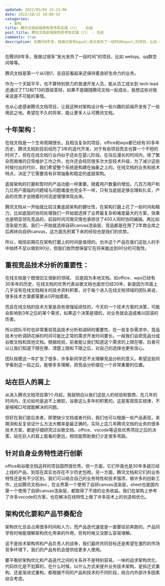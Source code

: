 ```yaml
---
updated: 2022/05/04 15:13:06
date: 2022/10/15 18:00:43
categories: 
  - 架构
title: 腾讯文档前端架构思考和实践（八） - 总结
post_title: 腾讯文档前端架构思考和实践（八） - 总结
comments: true
description: 在腾讯8年多，我做过很多&quot;发光发热了一段时间&quot;的项目，比如 webqq、qq群空间等等。腾讯文档是第一个从0到1，且目前看起来还保持着良好生命力的业务。作为一个天赋平平，也不算特别努力的普通开发人员，能从员工成⻓到 tech lead 还通过了T12和T13的晋级答辩，如果不是跟随腾讯文档一起成长，我想这些对我来说是不可能的事情。
---
```

在腾讯8年多，我做过很多"发光发热了一段时间"的项目，比如 webqq、qq群空间等等。

腾讯文档是第一个从0到1，且目前看起来还保持着良好生命力的业务。

作为一个天赋平平，也不算特别努力的普通开发人员，能从员工成⻓到 tech lead 还通过了T12和T13的晋级答辩，如果不是跟随腾讯文档一起成长，我想这些对我来说是不可能的事情。

也从心底感谢腾讯文档项目，让我这种对架构设计有一些兴趣的前端开发有了一些用武之地。希望在不久的将来，能让更多人认可腾讯文档。

## 十年架构：

在线文档是一个生命周期很长，且相当复杂的项目，office和wps都已经有30多年历史，腾讯文档到目前经历了3年的迭代开发，对于有些项目而言也算一个不短的时间了，但在在线文档行业内似乎还处在婴儿阶段。在往后漫长的时间内，除了繁杂而艰难的日常维护工作之外，也许还会经历很多次大型技术升级，为了减少这些时候付出的代价，我们希望整个系统是构建在抽象之上的。在线文档的业务和技术特点，决定了它需要具有非常抽象和稳定的底层架构。

底层架构的打磨和暂时的产品功能一样重要。随着用户数量的增加，几百万用户和几亿用户面临的问题域与问题难度也完全不一样，只有当底层足够合理和扎实，产品的优势才会随着时间流逝慢慢体现出来。

腾讯文档从一开始就比较注重底层架构的健壮性，在架构打磨上花了一些时间和精力，比如底层的协同处理我们一开始就选择了业界最复杂和难度最大的方案，效果也是明显领先竞品的，前段时间河南灾情也承担住了400人同时协同编辑。再比如渲染层方面，我们一开始就选择自研canvas渲染层，竞品都是在用了2年商业库之后再转向自研canvas，这方面先积累下来的经验也是我们的优势。

所以，相信前期花在架构打磨上的时间是值得的。也许这个产品在我们这批人的手中始终不足以做到90分，但我们依然想保留它在将来能达到90分的可能性。

## 重视竞品技术分析的重要性：

在线文档是个既很旧又很新的领域， 旧是因为本地文档，如office、wps已经有30多年的历史，在线文档的优秀代表谷歌文档也面世已经20年，新是因为市面上几乎没有在线文档相关的技术资料积累，对于每个进入在线文档领域的团队来说，很多技术方案都需要从0开始摸索。

而且在线文档的技术方案是具有很强延续性的，今天的一个技术方案的决策，可能会影响到3年之后的某个需求，如果这个决策是错的，对业务就会造成难以回滚的伤害。

所以团队平时也非常重视竞品技术分析和调研的重要性，在一些复杂需求中，竞品技术分析调研花掉的时间可能比正常的需求开发时间要长。一般我们会把竞品分成谷歌文档和其他文档。根据经验，前者能让我们知道这个需求的上限在哪，后者可以让我们知道下限在哪，清楚上限和下限之后，对自己的选择也更有信心。

团队规模这一年扩张了很多，许多新同学还不太理解竞品分析的意义。希望这些同学看到这一段之后，能够多多理解，把竞品分析摆在一个非常重要的位置。

## 站在巨人的肩上

从进入腾讯文档项目第1个月起，我就明白以我们这批人的经验和智商，在几年的时间内，无论如何是追不上微软，谷歌这么多年的积累的。这是客观现实规律，不是喊喊口号就能解决的问题。

但好在我们是后发者，即使缺少文档或者代码，我们也可以根据一些产品表现，来猜测和反复验证什么方法大概率是最正确的。实际上这几年腾讯文档的业务的很多技术方案，都是仔细研究过谷歌文档、office、vscode等这些优秀项目之后的决策，站在巨人的肩上能看的更远，相信能帮助我们少走很多弯路。

## 针对自身业务特性进行创新

office和谷歌文档这样的项目固然很优秀，但一方面，它们毕竟也是30年多就已经上线的产品，到现在其实也存在不少历史包袱。另一方面，腾讯文档和它们的业务特性还是有不少区别。我们可以结合自己的业务特性和技术强项，做许多的创新工作，比如腾讯文档doc，在业界第一个使用了自研canvas渲染层，sheet也是国内第一个使用了自研canvas渲染层，都取得了不错的业务收益。我们在架构上参考了许多vscode的方案，也在解决在线特性上做了许多技术上的创造和优化。

## 架构优化要和产品节奏配合

架构优化总会占用很多时间和人力，而产品迭代速度是一直要往前奔跑的。产品同学有时候能理解架构优化带来的作用，但有时候又没那么容易理解。

这不是技术架构师和产品负责人的战争，我们最终共同目标还是希望在激烈的市场竞争环境下，我们的产品有机会提供给更多人使用。

要平衡好架构优化和产品迭代之间的关系并不是特别容易。一味的追求架构优化、代码优化是不划算的，在什么时候，以什么方式来提升业务技术架构，是拆迁式重构、还是渐进式重构，都根据不同的产品和技术的不同阶段，结合内外部许多因素综合考虑。